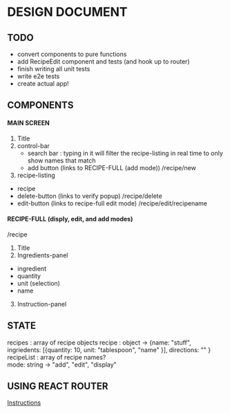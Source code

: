DESIGN DOCUMENT
======================================================


TODO
--------------------------------------------
* convert components to pure functions
* add RecipeEdit component and tests (and hook up to router)
* finish writing all unit tests
* write e2e tests
* create actual app!



COMPONENTS
--------------------------------------------

#### MAIN SCREEN
1. Title
2. control-bar
    - search bar : typing in it will filter the recipe-listing in real time to only show names that match
    - add button (links to RECIPE-FULL (add mode))  /recipe/new
3. recipe-listing
  - recipe
   - delete-button (links to verify popup) /recipe/delete
   - edit-button (links to recipe-full edit mode) /recipe/edit/recipename

#### RECIPE-FULL (disply, edit, and add modes)
/recipe
1. Title
2. Ingredients-panel
 - ingredient
  - quantity
  - unit (selection)
  - name
3. Instruction-panel

STATE
-------------------------------------------------

recipes : array of recipe objects
  recipe : object -> {name: "stuff", ingriedents: [{quantity: 10, unit: "tablespoon", "name" }], directions: "" }
recipeList : array of recipe names?  
mode: string -> "add", "edit", "display"  



USING REACT ROUTER
-----------------------------------------------------

[Instructions](https://reacttraining.com/react-router/web/guides/quick-start)
